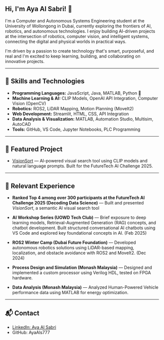 ## Hi, I'm Aya Al Sabri! 👋

I'm a Computer and Autonomous Systems Engineering student at the University of Wollongong in Dubai, currently exploring the frontiers of AI, robotics, and autonomous technologies.
I enjoy building AI-driven projects at the intersection of robotics, computer vision, and intelligent systems, connecting the digital and physical worlds in practical ways.

I'm driven by a passion to create technology that's smart, purposeful, and real and I'm excited to keep learning, building, and collaborating on innovative projects.

---

## 🔧 Skills and Technologies

- **Programming Languages:** JavaScript, Java, MATLAB, Python 🐍
- **Machine Learning & AI:** CLIP Models, OpenAI API Integration, Computer Vision (OpenCV)
- **Robotics:** ROS2, LiDAR Mapping, Motion Planning (MoveIt2)
- **Web Development:** Streamlit, HTML, CSS, API Integration
- **Data Analysis & Visualization:** MATLAB, Automation Studio, Multisim, AutoCAD
- **Tools:** GitHub, VS Code, Jupyter Notebooks, PLC Programming

---

## 📂 Featured Project

- [VisionSort](https://github.com/AyaAls777/visionSort-AIChallenge) — AI-powered visual search tool using CLIP models and natural language prompts. Built for the FutureTech AI Challenge 2025.

---

## 🧠 Relevant Experience

- **Ranked Top 4 among over 300 participants at the FutureTech AI Challenge 2025 (Decoding Data Science)** — Built and presented *VisionSort*, a semantic AI visual search tool

- **AI Workshop Series (UOWD Tech Club)** — Brief exposure to deep learning models, Retrieval-Augmented Generation (RAG) concepts, and chatbot development. Built structured conversational AI chatbots using VS Code and explored key foundational concepts in AI. (Feb 2025)

- **ROS2 Winter Camp (Dubai Future Foundation)** — Developed autonomous robotics solutions using LiDAR-based mapping, localization, and obstacle avoidance with ROS2 and MoveIt2. (Dec 2024)

- **Process Design and Simulation (Monash Malaysia)** — Designed and implemented a custom processor using Verilog HDL, tested on FPGA hardware.

- **Data Analysis (Monash Malaysia)** — Analyzed Human-Powered Vehicle performance data using MATLAB for energy optimization.

---

## 📬 Contact

- [LinkedIn: Aya Al Sabri](https://www.linkedin.com/in/aya-al-sabri-b24149201/)
- GitHub: AyaAls777
